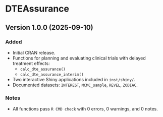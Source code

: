 # DTEAssurance

## Version 1.0.0 (2025-09-10)

### Added
- Initial CRAN release.
- Functions for planning and evaluating clinical trials with delayed treatment effects:
  - `calc_dte_assurance()`
  - `calc_dte_assurance_interim()`
- Two interactive Shiny applications included in `inst/shiny/`.
- Documented datasets: `INTEREST`, `MCMC_sample`, `REVEL`, `ZODIAC`.

### Notes
- All functions pass `R CMD check` with 0 errors, 0 warnings, and 0 notes.
